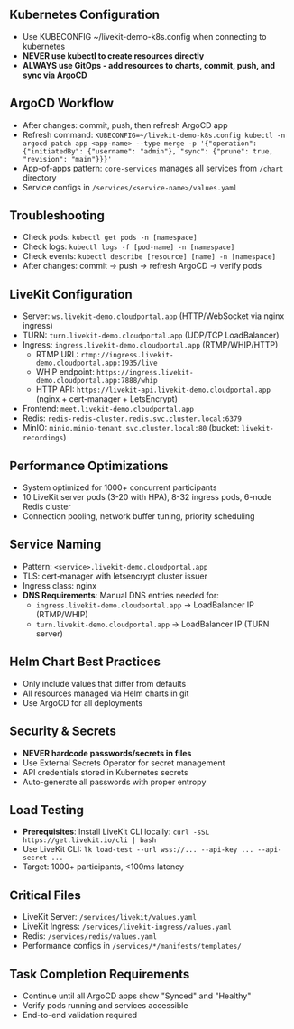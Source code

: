 ## Kubernetes Configuration
- Use KUBECONFIG ~/livekit-demo-k8s.config when connecting to kubernetes
- **NEVER use kubectl to create resources directly**
- **ALWAYS use GitOps - add resources to charts, commit, push, and sync via ArgoCD**

## ArgoCD Workflow
- After changes: commit, push, then refresh ArgoCD app
- Refresh command: `KUBECONFIG=~/livekit-demo-k8s.config kubectl -n argocd patch app <app-name> --type merge -p '{"operation": {"initiatedBy": {"username": "admin"}, "sync": {"prune": true, "revision": "main"}}}'`
- App-of-apps pattern: `core-services` manages all services from `/chart` directory
- Service configs in `/services/<service-name>/values.yaml`

## Troubleshooting
- Check pods: `kubectl get pods -n [namespace]`
- Check logs: `kubectl logs -f [pod-name] -n [namespace]`
- Check events: `kubectl describe [resource] [name] -n [namespace]`
- After changes: commit → push → refresh ArgoCD → verify pods

## LiveKit Configuration
- Server: `ws.livekit-demo.cloudportal.app` (HTTP/WebSocket via nginx ingress)
- TURN: `turn.livekit-demo.cloudportal.app` (UDP/TCP LoadBalancer)
- Ingress: `ingress.livekit-demo.cloudportal.app` (RTMP/WHIP/HTTP)
  - RTMP URL: `rtmp://ingress.livekit-demo.cloudportal.app:1935/live`
  - WHIP endpoint: `https://ingress.livekit-demo.cloudportal.app:7888/whip`
  - HTTP API: `https://livekit-api.livekit-demo.cloudportal.app` (nginx + cert-manager + LetsEncrypt)
- Frontend: `meet.livekit-demo.cloudportal.app`
- Redis: `redis-redis-cluster.redis.svc.cluster.local:6379`
- MinIO: `minio.minio-tenant.svc.cluster.local:80` (bucket: `livekit-recordings`)

## Performance Optimizations
- System optimized for 1000+ concurrent participants
- 10 LiveKit server pods (3-20 with HPA), 8-32 ingress pods, 6-node Redis cluster
- Connection pooling, network buffer tuning, priority scheduling

## Service Naming
- Pattern: `<service>.livekit-demo.cloudportal.app`
- TLS: cert-manager with letsencrypt cluster issuer
- Ingress class: nginx
- **DNS Requirements**: Manual DNS entries needed for:
  - `ingress.livekit-demo.cloudportal.app` → LoadBalancer IP (RTMP/WHIP)
  - `turn.livekit-demo.cloudportal.app` → LoadBalancer IP (TURN server)

## Helm Chart Best Practices
- Only include values that differ from defaults
- All resources managed via Helm charts in git
- Use ArgoCD for all deployments

## Security & Secrets
- **NEVER hardcode passwords/secrets in files**
- Use External Secrets Operator for secret management
- API credentials stored in Kubernetes secrets
- Auto-generate all passwords with proper entropy

## Load Testing
- **Prerequisites**: Install LiveKit CLI locally: `curl -sSL https://get.livekit.io/cli | bash`
- Use LiveKit CLI: `lk load-test --url wss://... --api-key ... --api-secret ...`
- Target: 1000+ participants, <100ms latency

## Critical Files
- LiveKit Server: `/services/livekit/values.yaml`
- LiveKit Ingress: `/services/livekit-ingress/values.yaml`
- Redis: `/services/redis/values.yaml`
- Performance configs in `/services/*/manifests/templates/`

## Task Completion Requirements
- Continue until all ArgoCD apps show "Synced" and "Healthy"
- Verify pods running and services accessible
- End-to-end validation required
